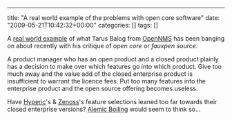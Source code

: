 ---
title: "A real world example of the problems with open core software"
date: "2009-05-21T10:42:32+00:00"
categories: []
tags: []

A <a href="http://a1emic.wordpress.com/2009/05/15/opennms-so-far/">real world example</a> of what Tarus Balog from <a href="http://www.opennms.org/">OpenNMS</a> has been banging on about recently with his critique of <em>open core</em> or <em>fauxpen source</em>.

A product manager who has an open product and a closed product plainly has a decision to make over which features go into which product. Give too much away and the value add of the closed enterprise product is insufficient to warrant the licence fees. Put too many features into the enterprise product and the open source offering becomes useless.

Have <a href="http://www.hyperic.com/">Hyperic</a>'s &amp; <a href="http://www.zenoss.com/">Zenoss</a>'s feature selections leaned too far towards their closed enterprise versions? <a href="http://a1emic.wordpress.com/">Alemic Boiling</a> would seem to think so...
